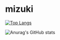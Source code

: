 # mizuki

[![Top Langs](https://github-readme-stats.vercel.app/api/top-langs/?username=Mizuki-OHASHI
)](https://github.com/anuraghazra/github-readme-stats)

![Anurag's GitHub stats](https://github-readme-stats.vercel.app/api?username=Mizuki-OHASHI)
